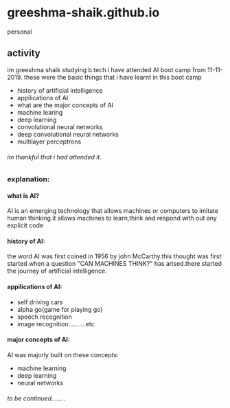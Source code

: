 # greeshma-shaik.github.io
personal
## activity
im greeshma shaik studying b.tech.i have attended AI boot camp from 11-11-2019.
these were the basic things that i have learnt in this boot camp
* history of artificial intelligence
* appilications of AI 
* what are the major concepts of AI
* machine learing
* deep learning
* convolutional neural networks
* deep convolutional neural networks
* multilayer perceptrons
###### im thankful that i had attended it.
   ### explanation:
   #### what is AI?
AI is an emerging technology that allows machines or computers to imitate human thinking.it allows machines to learn,think and respond with out any explicit code
   #### history of AI:
the word AI was first coined in 1956 by john McCarthy.this thought was first started when a question "CAN MACHINES THINK?" has arised.there started the journey of artificial intelligence.
   #### appilications of AI:
* self driving cars
* alpha go(game for playing go)
* speech recognition
* image recognition..........etc
 #### major concepts of AI:
AI was majorly built on these concepts:
 * machine learning
 * deep learning
 * neural networks
###### to be continued........
